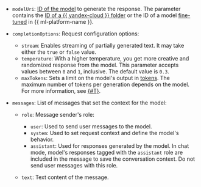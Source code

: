 * `modelUri`: [ID of the model](../../../yandexgpt/concepts/models.md) to generate the response. The parameter contains the [ID of a {{ yandex-cloud }} folder](../../../resource-manager/operations/folder/get-id.md) or the ID of a model [fine-tuned](../../../yandexgpt/tutorials/yagpt-tuning.md) in {{ ml-platform-name }}.
* `completionOptions`: Request configuration options:

   * `stream`: Enables streaming of partially generated text. It may take either the `true` or `false` value.
   * `temperature`: With a higher temperature, you get more creative and randomized response from the model. This parameter accepts values between `0` and `1`, inclusive. The default value is `0.3`.
   * `maxTokens`: Sets a limit on the model's output in [tokens](../../../yandexgpt/concepts/tokens.md). The maximum number of tokens per generation depends on the model. For more information, see [{#T}](../../../yandexgpt/concepts/limits.md).

* `messages`: List of messages that set the context for the model:

   * `role`: Message sender's role:

      * `user`: Used to send user messages to the model.
      * `system`: Used to set request context and define the model's behavior.
      * `assistant`: Used for responses generated by the model. In chat mode, model's responses tagged with the `assistant` role are included in the message to save the conversation context. Do not send user messages with this role.

   * `text`: Text content of the message.
